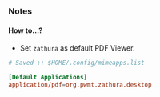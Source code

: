### Notes

#### How to...?

- Set `zathura` as default PDF Viewer.

```toml
# Saved :: $HOME/.config/mimeapps.list

[Default Applications]
application/pdf=org.pwmt.zathura.desktop
```
